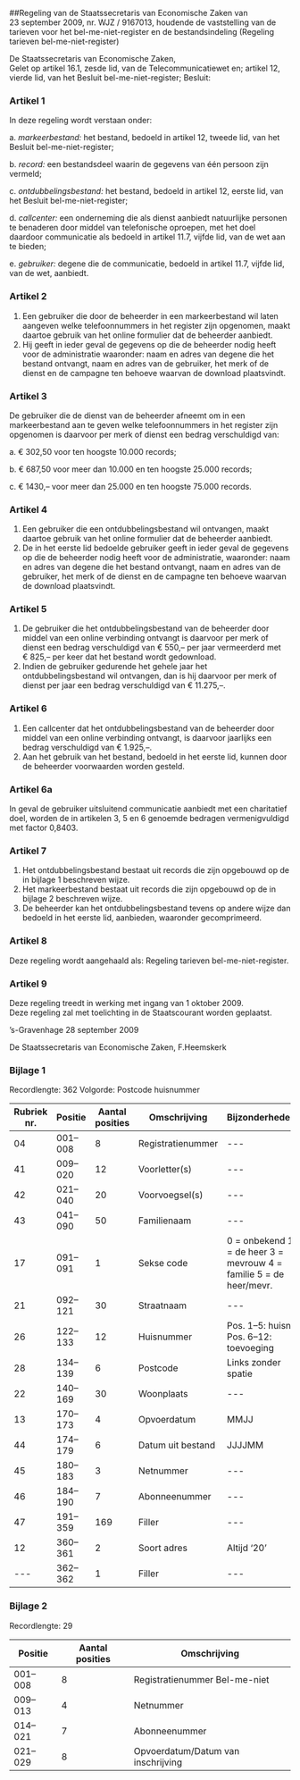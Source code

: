 <meta http-equiv='Content-Type' content='text/html; charset=utf-8' />

##Regeling van de Staatssecretaris van Economische Zaken van 23 september 2009, nr. WJZ / 9167013, houdende de vaststelling van de tarieven voor het bel-me-niet-register en de bestandsindeling (Regeling tarieven bel-me-niet-register)

De Staatssecretaris van Economische Zaken,  
Gelet op artikel 16.1, zesde lid, van de Telecommunicatiewet en; artikel 12, vierde lid, van het Besluit bel-me-niet-register;
Besluit:    

### Artikel  1  

In deze regeling wordt verstaan onder: 

a. *markeerbestand:* het bestand, bedoeld in artikel 12, tweede lid, van het Besluit bel-me-niet-register;  

b. *record:* een bestandsdeel waarin de gegevens van één persoon zijn vermeld;  

c. *ontdubbelingsbestand:* het bestand, bedoeld in artikel 12, eerste lid, van het Besluit bel-me-niet-register;  

d. *callcenter:* een onderneming die als dienst aanbiedt natuurlijke personen te benaderen door middel van telefonische oproepen, met het doel daardoor communicatie als bedoeld in artikel 11.7, vijfde lid, van de wet aan te bieden;  

e. *gebruiker:* degene die de communicatie, bedoeld in artikel 11.7, vijfde lid, van de wet, aanbiedt.    

### Artikel  2  

1.  Een gebruiker die door de beheerder in een markeerbestand wil laten aangeven welke telefoonnummers in het register zijn opgenomen, maakt daartoe gebruik van het online formulier dat de beheerder aanbiedt.   
2.  Hij geeft in ieder geval de gegevens op die de beheerder nodig heeft voor de administratie waaronder: naam en adres van degene die het bestand ontvangt, naam en adres van de gebruiker, het merk of de dienst en de campagne ten behoeve waarvan de download plaatsvindt.   

### Artikel  3  

De gebruiker die de dienst van de beheerder afneemt om in een markeerbestand aan te geven welke telefoonnummers in het register zijn opgenomen is daarvoor per merk of dienst een bedrag verschuldigd van: 

a. € 302,50 voor ten hoogste 10.000 records;  

b. € 687,50 voor meer dan 10.000 en ten hoogste 25.000 records;  

c. € 1430,– voor meer dan 25.000 en ten hoogste 75.000 records.    

### Artikel  4  

1.  Een gebruiker die een ontdubbelingsbestand wil ontvangen, maakt daartoe gebruik van het online formulier dat de beheerder aanbiedt.   
2.  De in het eerste lid bedoelde gebruiker geeft in ieder geval de gegevens op die de beheerder nodig heeft voor de administratie, waaronder: naam en adres van degene die het bestand ontvangt, naam en adres van de gebruiker, het merk of de dienst en de campagne ten behoeve waarvan de download plaatsvindt.   

### Artikel  5  

1.  De gebruiker die het ontdubbelingsbestand van de beheerder door middel van een online verbinding ontvangt is daarvoor per merk of dienst een bedrag verschuldigd van € 550,– per jaar vermeerderd met € 825,– per keer dat het bestand wordt gedownload.   
2.  Indien de gebruiker gedurende het gehele jaar het ontdubbelingsbestand wil ontvangen, dan is hij daarvoor per merk of dienst per jaar een bedrag verschuldigd van € 11.275,–.   

### Artikel  6  

1.  Een callcenter dat het ontdubbelingsbestand van de beheerder door middel van een online verbinding ontvangt, is daarvoor jaarlijks een bedrag verschuldigd van € 1.925,–.   
2.  Aan het gebruik van het bestand, bedoeld in het eerste lid, kunnen door de beheerder voorwaarden worden gesteld.   

### Artikel  6a  

In geval de gebruiker uitsluitend communicatie aanbiedt met een charitatief doel, worden de in artikelen 3, 5 en 6 genoemde bedragen vermenigvuldigd met factor 0,8403.  

### Artikel  7  

1.  Het ontdubbelingsbestand bestaat uit records die zijn opgebouwd op de in bijlage 1 beschreven wijze.   
2.  Het markeerbestand bestaat uit records die zijn opgebouwd op de in bijlage 2 beschreven wijze.   
3.  De beheerder kan het ontdubbelingsbestand tevens op andere wijze dan bedoeld in het eerste lid, aanbieden, waaronder gecomprimeerd.   

### Artikel  8  

Deze regeling wordt aangehaald als: Regeling tarieven bel-me-niet-register.  

### Artikel  9  

Deze regeling treedt in werking met ingang van 1 oktober 2009.  
Deze regeling zal met toelichting in de Staatscourant worden geplaatst.   

’s-Gravenhage 
28 september 2009   

De 
Staatssecretaris van Economische Zaken, 
F.Heemskerk  

### Bijlage  1  

Recordlengte: 362 Volgorde: Postcode huisnummer  

| Rubriek nr.  | Positie  | Aantal posities  | Omschrijving  | Bijzonderheden  |
|---|---|---|---|---|
| 04  | 001–008  | 8  | Registratienummer  | --- |
| 41  | 009–020  | 12  | Voorletter(s)  | --- |
| 42  | 021–040  | 20  | Voorvoegsel(s)  | --- |
| 43  | 041–090  | 50  | Familienaam  | --- |
| 17  | 091–091  | 1  | Sekse code  | 0 = onbekend  1 = de heer  3 = mevrouw  4 = familie  5 = de heer/mevr.  |
| 21  | 092–121  | 30  | Straatnaam  | --- |
| 26  | 122–133  | 12  | Huisnummer  | Pos. 1–5: huisnr  Pos. 6–12: toevoeging  |
| 28  | 134–139  | 6  | Postcode  | Links zonder spatie  |
| 22  | 140–169  | 30  | Woonplaats  | --- |
| 13  | 170–173  | 4  | Opvoerdatum  | MMJJ  |
| 44  | 174–179  | 6  | Datum uit bestand  | JJJJMM  |
| 45  | 180–183  | 3  | Netnummer  | --- |
| 46  | 184–190  | 7  | Abonneenummer  | --- |
| 47  | 191–359  | 169  | Filler  | --- |
| 12  | 360–361  | 2  | Soort adres  | Altijd ‘20’  |
| --- | 362–362  | 1  | Filler  | --- |

### Bijlage  2  

Recordlengte: 29  

| Positie  | Aantal posities  | Omschrijving  |
|---|---|---|
| 001–008  | 8  | Registratienummer Bel-me-niet  |
| 009–013  | 4  | Netnummer  |
| 014–021  | 7  | Abonneenummer  |
| 021–029  | 8  | Opvoerdatum/Datum van inschrijving  |

